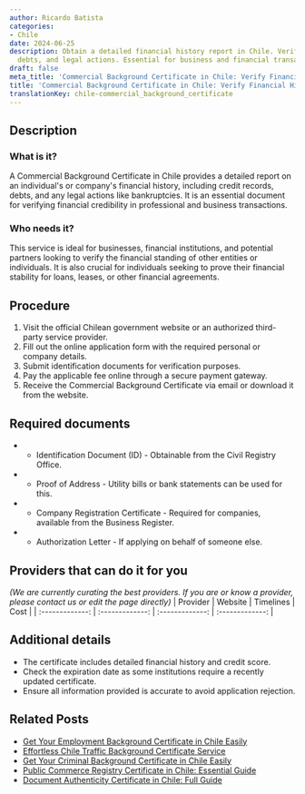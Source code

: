 ```yaml
---
author: Ricardo Batista
categories:
- Chile
date: 2024-06-25
description: Obtain a detailed financial history report in Chile. Verify credit records,
  debts, and legal actions. Essential for business and financial transactions.
draft: false
meta_title: 'Commercial Background Certificate in Chile: Verify Financial History'
title: 'Commercial Background Certificate in Chile: Verify Financial History'
translationKey: chile-commercial_background_certificate
---
```



## Description
### What is it?
A Commercial Background Certificate in Chile provides a detailed report on an individual's or company's financial history, including credit records, debts, and any legal actions like bankruptcies. It is an essential document for verifying financial credibility in professional and business transactions.

### Who needs it?
This service is ideal for businesses, financial institutions, and potential partners looking to verify the financial standing of other entities or individuals. It is also crucial for individuals seeking to prove their financial stability for loans, leases, or other financial agreements.

## Procedure

1. Visit the official Chilean government website or an authorized third-party service provider.
2. Fill out the online application form with the required personal or company details.
3. Submit identification documents for verification purposes.
4. Pay the applicable fee online through a secure payment gateway.
5. Receive the Commercial Background Certificate via email or download it from the website.


## Required documents

- * Identification Document (ID) - Obtainable from the Civil Registry Office.
- * Proof of Address - Utility bills or bank statements can be used for this.
- * Company Registration Certificate - Required for companies, available from the Business Register.
- * Authorization Letter - If applying on behalf of someone else.


## Providers that can do it for you
_(We are currently curating the best providers. If you are or know a provider, please contact us or edit the page directly)_
| Provider        |     Website     |     Timelines    |       Cost      |
| :-------------: | :-------------: |  :-------------: | :-------------: |

## Additional details

- The certificate includes detailed financial history and credit score.
- Check the expiration date as some institutions require a recently updated certificate.
- Ensure all information provided is accurate to avoid application rejection.




## Related Posts

- [Get Your Employment Background Certificate in Chile Easily](https://tramitit.com/guides/chile/employment_background_certificate/)
- [Effortless Chile Traffic Background Certificate Service](https://tramitit.com/guides/chile/traffic_background_certificate/)
- [Get Your Criminal Background Certificate in Chile Easily](https://tramitit.com/guides/chile/criminal_background_certificate/)
- [Public Commerce Registry Certificate in Chile: Essential Guide](https://tramitit.com/guides/chile/public_commerce_registry_certificate/)
- [Document Authenticity Certificate in Chile: Full Guide](https://tramitit.com/guides/chile/document_authenticity_certificate/)